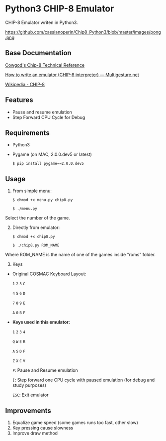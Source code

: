# Python3 CHIP-8 Emulator

CHIP-8 Emulator writen in Python3.

https://github.com/cassianoperin/Chip8_Python3/blob/master/images/pong.png


## Base Documentation
[Cowgod's Chip-8 Technical Reference](http://devernay.free.fr/hacks/chip8/C8TECH10.HTM#0.0)

[How to write an emulator (CHIP-8 interpreter) — Multigesture.net](http://www.multigesture.net/articles/how-to-write-an-emulator-chip-8-interpreter/)

[Wikipedia - CHIP-8](https://en.wikipedia.org/wiki/CHIP-8)

## Features
* Pause and resume emulation
* Step Forward CPU Cycle for Debug



## Requirements
- Python3
- Pygame (on MAC, 2.0.0.dev5 or latest)

	`$ pip install pygame==2.0.0.dev5`


## Usage

1. From simple menu:

	`$ chmod +x menu.py chip8.py`

	`$ ./menu.py`



Select the number of the game.


2. Directly from emulator:

	`$ chmod +x chip8.py`

	`$ ./chip8.py ROM_NAME`


Where ROM_NAME is the name of one of the games inside "roms" folder.

3. Keys
- Original COSMAC Keyboard Layout:

	`1` `2` `3` `C`

	`4` `5` `6` `D`

	`7` `8` `9` `E`

	`A` `0` `B` `F`

- **Keys used in this emulator:**

	`1` `2` `3` `4`

	`Q` `W` `E` `R`

	`A` `S` `D` `F`

	`Z` `X` `C` `V`

	`P`: Pause and Resume emulation
	
	`[`: Step forward one CPU cycle with paused emulation (for debug and study purposes)
	
	`ESC`: Exit emulator

## Improvements

1. Equalize game speed (some games runs too fast, other slow)
2. Key pressing cause slowness
3. Improve draw method
